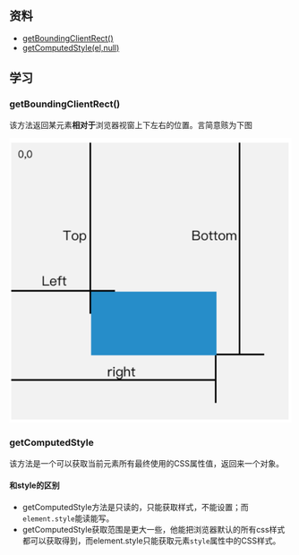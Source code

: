 ## 资料

- [getBoundingClientRect()](https://developer.mozilla.org/zh-CN/docs/Web/API/Element/getBoundingClientRect)
- [getComputedStyle(el,null)](https://developer.mozilla.org/en-US/docs/Web/API/Window/getComputedStyle)

## 学习

### getBoundingClientRect()

该方法返回某元素**相对于**浏览器视窗上下左右的位置。言简意赅为下图

![image-20180901161753408](./assets/image-20180901161753408.png)

### getComputedStyle

该方法是一个可以获取当前元素所有最终使用的CSS属性值，返回来一个对象。

####   **和style的区别**

- getComputedStyle方法是只读的，只能获取样式，不能设置；而`element.style`能读能写。
- getComputedStyle获取范围是更大一些，他能把浏览器默认的所有css样式都可以获取得到，而element.style只能获取元素`style`属性中的CSS样式。

